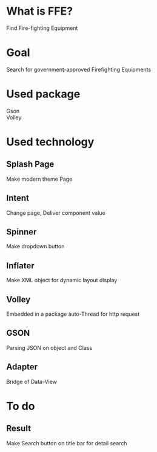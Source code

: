 # What is FFE?
Find Fire-fighting Equipment

# Goal
Search for government-approved Firefighting Equipments

# Used package
Gson  
Volley  

# Used technology
## Splash Page
Make modern theme Page
## Intent
Change page, Deliver component value
## Spinner
Make dropdown button  
## Inflater
Make XML object for dynamic layout display  
## Volley
Embedded in a package auto-Thread for http request  
## GSON
Parsing JSON on object and Class  
## Adapter
Bridge of Data-View  

# To do
## Result
Make Search button on title bar for detail search